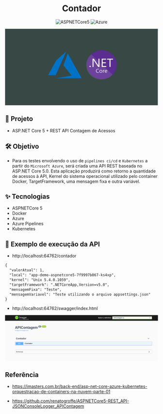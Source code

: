 <h1 align="center">Contador</h1>

<p align="center">
  <img alt="ASPNETCore5" src="https://img.shields.io/static/v1?label=API&message=ASPNETCore5&color=8257E5&labelColor=000000"  />

  <img alt="Azure" src="https://img.shields.io/static/v1?label=DevOps&message=AZURE&color=49AA26&labelColor=000000">
</p>

![](./img/azure-dotnetcore-banner.png)

## 🌱 Projeto

- ASP.NET Core 5 + REST API Contagem de Acessos

## 🛠️ Objetivo

- Para os testes envolvendo o uso de `pipelines ci/cd` e `Kubernetes` a partir do `Microsoft Azure`, será criada uma API REST baseada no ASP.NET Core 5.0. Esta aplicação produzirá como retorno a quantidade de acessos à API, Kernel do sistema operacional utilizado pelo container Docker, TargetFramework, uma mensagem fixa e outra variável. 

## ✨ Tecnologias

- ASPNETCore 5
- Docker
- Azure
- Azure Pipelines
- Kubernetes

## 🚀 Exemplo de execução da API

- http://localhost:64762/contador

```
{
  "valorAtual": 1,
  "local": "app-demo-aspnetcore5-7f9997b867-ks4xp",
  "kernel": "Unix 5.4.0.1059",
  "targetFramework": ".NETCoreApp,Version=v5.0",
  "mensagemFixa": "Teste",
  "mensagemVariavel": "Teste utilizando o arquivo appsettings.json"
}
```

- http://localhost:64762/swagger/index.html

![](./img/swagger.png)

## Referência

- https://imasters.com.br/back-end/asp-net-core-azure-kubernetes-orquestracao-de-containers-na-nuvem-parte-01

- https://github.com/renatogroffe/ASPNETCore5-REST_API-JSONConsoleLogger_APIContagem
